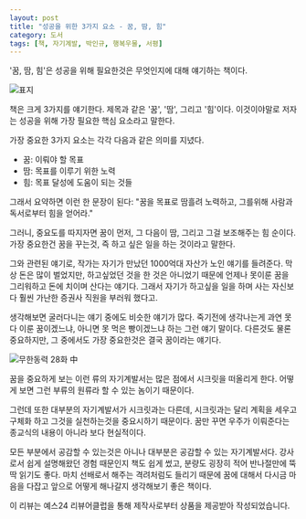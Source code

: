 ```yaml
---
layout: post
title: "성공을 위한 3가지 요소 - 꿈, 땀, 힘"
category: 도서
tags: [책, 자기계발, 박인규, 행복우물, 서평]
---
```


'꿈, 땀, 힘'은 성공을 위해 필요한것은 무엇인지에 대해 얘기하는 책이다.

![표지](https://lh3.googleusercontent.com/-a4aiqthVBJ4/WZ1FeO_wgNI/AAAAAAAAWZk/NZRy9dGJaz4RlHQBM0dkeZ2Mxc-qw-C8QCE0YBhgL/s480/dream-effort-power-book.jpg)

책은 크게 3가지를 얘기한다.
제목과 같은 '꿈', '땀', 그리고 '힘'이다.
이것이야말로 저자는 성공을 위해 가장 필요한 핵심 요소라고 말한다.

가장 중요한 3가지 요소는 각각 다음과 같은 의미를 지녔다.

- 꿈: 이뤄야 할 목표
- 땀: 목표를 이루기 위한 노력
- 힘: 목표 달성에 도움이 되는 것들

그래서 요약하면 이런 한 문장이 된다:
"꿈을 목표로 땀흘려 노력하고, 그를위해 사람과 독서로부터 힘을 얻어라."

그러니, 중요도를 따지자면 꿈이 먼저, 그 다음이 땀, 그리고 그걸 보조해주는 힘 순이다.
가장 중요한건 꿈을 꾸는것, 즉 하고 싶은 일을 하는 것이라고 말한다.

그와 관련된 얘기로, 작가는 자기가 만났던 1000억대 자산가 노인 얘기를 들려준다.
막상 돈은 많이 벌었지만, 하고싶었던 것을 한 것은 아니었기 때문에
언제나 못이룬 꿈을 그리워하고 돈에 치이며 산다는 얘기다.
그래서 자기가 하고싶을 일을 하며 사는 자신보다 훨씬 가난한 증권사 직원을 부러워 했다고.

생각해보면 굴러다니는 얘기 중에도 비슷한 얘기가 많다.
죽기전에 생각나는게 과연 못 다 이룬 꿈이겠느냐, 아니면 못 먹은 빵이겠느냐 하는 그런 얘기 말이다.
다른것도 물론 중요하지만, 그 중에서도 가장 중요한것은 결국 꿈이라는 얘기다.

![무한동력 28화 中](https://lh3.googleusercontent.com/-GtQnGu-t_4M/WZ1LQ5BLJ9I/AAAAAAAAWZ8/5iPYTYIJqygnXUIhcWJEm4u9Yd4-aQckACE0YBhgL/s480/PerpetualMotion_038-003%252C4%257E5.jpg)

꿈을 중요하게 보는 이런 류의 자기계발서는
많은 점에서 시크릿을 떠올리게 한다.
어떻게 보면 그런 부류의 원류라 할 수 있는 놈이기 때문이다.

그런데 또한 대부분의 자기계발서가 시크릿과는 다른데,
시크릿과는 달리 계획을 세우고 구체화 하고 그것을 실천하는것을 중요시하기 때문이다.
꿈만 꾸면 우주가 이뤄준다는 종교식의 내용이 아니라 보다 현실적이다.

모든 부분에서 공감할 수 있는것은 아니나 대부분은 공감할 수 있는 자기계발서다.
강사로서 쉽게 설명해왔던 경험 때문인지 책도 쉽게 썼고,
분량도 굉장히 적어 반나절만에 뚝딱 읽기도 좋다.
마치 선배로서 해주는 격려처럼도 들리기 때문에
꿈에 대해서 다시금 마음을 다잡고
앞으로 어떻게 해나갈지 생각해보기 좋은 책이다.



<div class="im im-info">
이 리뷰는 예스24 리뷰어클럽을 통해 제작사로부터 상품을 제공받아 작성되었습니다.
</div>
